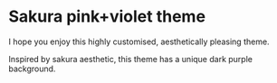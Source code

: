 # Sakura pink+violet theme

I hope you enjoy this highly customised, aesthetically pleasing theme.

Inspired by sakura aesthetic, this theme has a unique dark purple background.